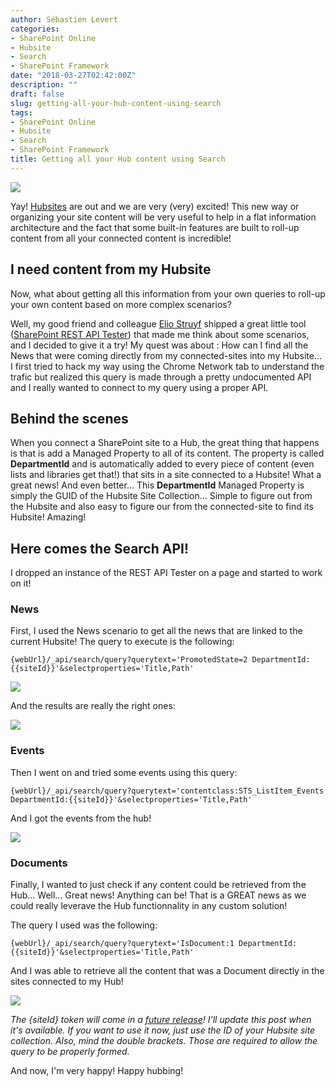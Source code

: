 ```yaml
---
author: Sébastien Levert
categories:
- SharePoint Online
- Hubsite
- Search
- SharePoint Framework
date: "2018-03-27T02:42:00Z"
description: ""
draft: false
slug: getting-all-your-hub-content-using-search
tags:
- SharePoint Online
- Hubsite
- Search
- SharePoint Framework
title: Getting all your Hub content using Search
---
```



![](/content/images/2018/03/HubsiteSearch.png)

Yay! [Hubsites](https://techcommunity.microsoft.com/t5/SharePoint-Blog/Organize-your-intranet-with-SharePoint-hub-sites/ba-p/174081) are out and we are very (very) excited! This new way or organizing your site content will be very useful to help in a flat information architecture and the fact that some built-in features are built to roll-up content from all your connected content is incredible!

## I need content from my Hubsite
Now, what about getting all this information from your own queries to roll-up your own content based on more complex scenarios?

Well, my good friend and colleague [Elio Struyf](https://www.eliostruyf.com/) shipped a great little tool ([SharePoint REST API Tester](https://github.com/estruyf/spfx-rest-api-tester)) that made me think about some scenarios, and I decided to give it a try! My quest was about : How can I find all the News that were coming directly from my connected-sites into my Hubsite... I first tried to hack my way using the Chrome Network tab to understand the trafic but realized this query is made through a pretty undocumented API and I really wanted to connect to my query using a proper API.

## Behind the scenes
When you connect a SharePoint site to a Hub, the great thing that happens is that is add a Managed Property to all of its content. The property is called **DepartmentId** and is automatically added to every piece of content (even lists and libraries get that!) that sits in a site connected to a Hubsite! What a great news! And even better... This **DepartmentId** Managed Property is simply the GUID of the Hubsite Site Collection... Simple to figure out from the Hubsite and also easy to figure our from the connected-site to find its Hubsite! Amazing!

## Here comes the Search API!

I dropped an instance of the REST API Tester on a page and started to work on it! 

### News
First, I used the News scenario to get all the news that are linked to the current Hubsite! The query to execute is the following:

`{webUrl}/_api/search/query?querytext='PromotedState=2 DepartmentId:{{siteId}}'&selectproperties='Title,Path'`

![](/content/images/2018/03/ScreenShot-20180326181850.png)

And the results are really the right ones:

![](/content/images/2018/03/ScreenShot-20180326182159.png)

### Events
Then I went on and tried some events using this query: 

`{webUrl}/_api/search/query?querytext='contentclass:STS_ListItem_Events DepartmentId:{{siteId}}'&selectproperties='Title,Path'`

And I got the events from the hub!

![](/content/images/2018/03/ScreenShot-20180326182446.png)

### Documents
Finally, I wanted to just check if any content could be retrieved from the Hub... Well... Great news! Anything can be! That is a GREAT news as we could really leverave the Hub functionnality in any custom solution!

The query I used was the following:

`{webUrl}/_api/search/query?querytext='IsDocument:1 DepartmentId:{{siteId}}'&selectproperties='Title,Path'`

And I was able to retrieve all the content that was a Document directly in the sites connected to my Hub!

![](/content/images/2018/03/ScreenShot-20180326182757.png)

*The {siteId} token will come in a [future release](https://github.com/estruyf/spfx-rest-api-tester/pull/2)! I'll update this post when it's available. If you want to use it now, just use the ID of your Hubsite site collection. Also, mind the double brackets. Those are required to allow the query to be properly formed.*

And now, I'm very happy! Happy hubbing!